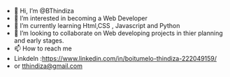 - 👋 Hi, I’m @BThindiza
- 👀 I’m interested in becoming a Web Developer
- 🌱 I’m currently learning Html,CSS , Javascript and Python
- 💞️ I’m looking to collaborate on Web developing projects in thier planning and early stages.
- 📫 How to reach me
- Linkdeln :https://www.linkedin.com/in/boitumelo-thindiza-222049159/
- or tthindiza@gmail.com

<!---
BThindiza/BThindiza is a ✨ special ✨ repository because its `README.md` (this file) appears on your GitHub profile.
You can click the Preview link to take a look at your changes.
--->
